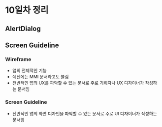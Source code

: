 # 10일차 정리


## AlertDialog









## Screen Guideline

### Wireframe
* 앱의 전체적인 기능
* 예전에는 MMI 문서라고도 불림
* 전반적인 앱의 UX를 파악할 수 있는 문서로 주로 기획자나 UX 디자이너가 작성하는 문서임





### Screen Guideline
* 전반적인 앱의 화면 디자인을 파악할 수 있는 문서로 주로 UI 디자이너가 작성하는 문서임









